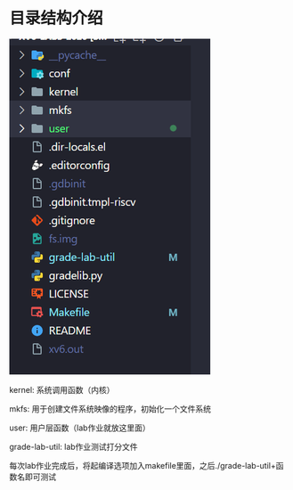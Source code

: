 # 目录结构介绍
![Alt text](image.png)

kernel: 系统调用函数（内核）

mkfs: 用于创建文件系统映像的程序，初始化一个文件系统

user: 用户层函数（lab作业就放这里面）

grade-lab-util: lab作业测试打分文件

每次lab作业完成后，将起编译选项加入makefile里面，之后./grade-lab-util+函数名即可测试
